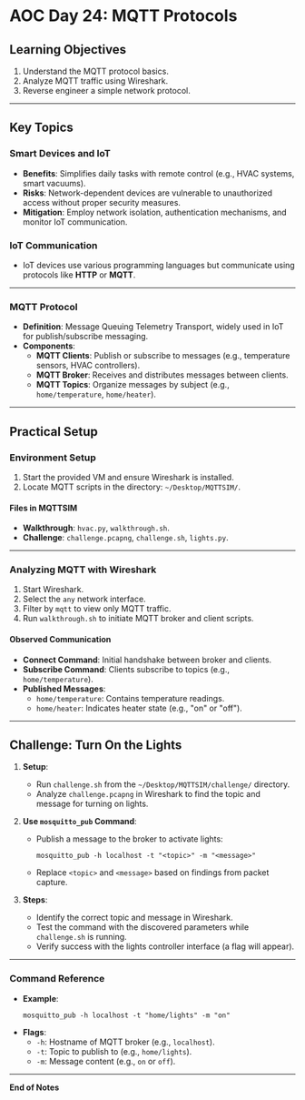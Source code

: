 
# AOC Day 24: MQTT Protocols

## **Learning Objectives**
1. Understand the MQTT protocol basics.
2. Analyze MQTT traffic using Wireshark.
3. Reverse engineer a simple network protocol.

---

## **Key Topics**

### **Smart Devices and IoT**
- **Benefits**: Simplifies daily tasks with remote control (e.g., HVAC systems, smart vacuums).
- **Risks**: Network-dependent devices are vulnerable to unauthorized access without proper security measures.
- **Mitigation**: Employ network isolation, authentication mechanisms, and monitor IoT communication.

### **IoT Communication**
- IoT devices use various programming languages but communicate using protocols like **HTTP** or **MQTT**.

---

### **MQTT Protocol**
- **Definition**: Message Queuing Telemetry Transport, widely used in IoT for publish/subscribe messaging.
- **Components**:
  - **MQTT Clients**: Publish or subscribe to messages (e.g., temperature sensors, HVAC controllers).
  - **MQTT Broker**: Receives and distributes messages between clients.
  - **MQTT Topics**: Organize messages by subject (e.g., `home/temperature`, `home/heater`).

---

## **Practical Setup**

### **Environment Setup**
1. Start the provided VM and ensure Wireshark is installed.
2. Locate MQTT scripts in the directory: `~/Desktop/MQTTSIM/`.

#### **Files in MQTTSIM**
- **Walkthrough**: `hvac.py`, `walkthrough.sh`.
- **Challenge**: `challenge.pcapng`, `challenge.sh`, `lights.py`.

---

### **Analyzing MQTT with Wireshark**
1. Start Wireshark.
2. Select the `any` network interface.
3. Filter by `mqtt` to view only MQTT traffic.
4. Run `walkthrough.sh` to initiate MQTT broker and client scripts.

#### **Observed Communication**
- **Connect Command**: Initial handshake between broker and clients.
- **Subscribe Command**: Clients subscribe to topics (e.g., `home/temperature`).
- **Published Messages**:
  - `home/temperature`: Contains temperature readings.
  - `home/heater`: Indicates heater state (e.g., "on" or "off").

---

## **Challenge: Turn On the Lights**

1. **Setup**:
   - Run `challenge.sh` from the `~/Desktop/MQTTSIM/challenge/` directory.
   - Analyze `challenge.pcapng` in Wireshark to find the topic and message for turning on lights.
   
2. **Use `mosquitto_pub` Command**:
   - Publish a message to the broker to activate lights:
     ```
     mosquitto_pub -h localhost -t "<topic>" -m "<message>"
     ```
   - Replace `<topic>` and `<message>` based on findings from packet capture.

3. **Steps**:
   - Identify the correct topic and message in Wireshark.
   - Test the command with the discovered parameters while `challenge.sh` is running.
   - Verify success with the lights controller interface (a flag will appear).

---

### **Command Reference**
- **Example**:
  ```
  mosquitto_pub -h localhost -t "home/lights" -m "on"
  ```
- **Flags**:
  - `-h`: Hostname of MQTT broker (e.g., `localhost`).
  - `-t`: Topic to publish to (e.g., `home/lights`).
  - `-m`: Message content (e.g., `on` or `off`).

---

**End of Notes**
